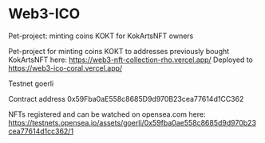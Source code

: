 # Web3-ICO
Pet-project: minting coins KOKT for KokArtsNFT owners


Pet-project for minting coins KOKT to addresses previously bought KokArtsNFT here: https://web3-nft-collection-rho.vercel.app/
Deployed to https://web3-ico-coral.vercel.app/

Testnet goerli

Contract address 0x59Fba0aE558c8685D9d970B23cea77614d1CC362

NFTs registered and can be watched on opensea.com here:
 https://testnets.opensea.io/assets/goerli/0x59fba0ae558c8685d9d970b23cea77614d1cc362/1